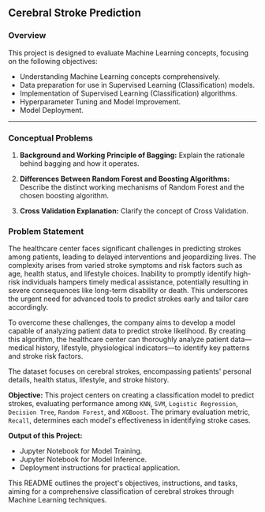 ## Cerebral Stroke Prediction

### Overview

This project is designed to evaluate Machine Learning concepts, focusing on the following objectives:

- Understanding Machine Learning concepts comprehensively.
- Data preparation for use in Supervised Learning (Classification) models.
- Implementation of Supervised Learning (Classification) algorithms.
- Hyperparameter Tuning and Model Improvement.
- Model Deployment.

---

### Conceptual Problems

1. **Background and Working Principle of Bagging:**
   Explain the rationale behind bagging and how it operates.

2. **Differences Between Random Forest and Boosting Algorithms:**
   Describe the distinct working mechanisms of Random Forest and the chosen boosting algorithm.

3. **Cross Validation Explanation:**
   Clarify the concept of Cross Validation.

### Problem Statement

The healthcare center faces significant challenges in predicting strokes among patients, leading to delayed interventions and jeopardizing lives. The complexity arises from varied stroke symptoms and risk factors such as age, health status, and lifestyle choices. Inability to promptly identify high-risk individuals hampers timely medical assistance, potentially resulting in severe consequences like long-term disability or death. This underscores the urgent need for advanced tools to predict strokes early and tailor care accordingly.

To overcome these challenges, the company aims to develop a model capable of analyzing patient data to predict stroke likelihood. By creating this algorithm, the healthcare center can thoroughly analyze patient data—medical history, lifestyle, physiological indicators—to identify key patterns and stroke risk factors.

The dataset focuses on cerebral strokes, encompassing patients' personal details, health status, lifestyle, and stroke history.

**Objective:**
This project centers on creating a classification model to predict strokes, evaluating performance among `KNN`, `SVM`, `Logistic Regression`, `Decision Tree`, `Random Forest`, and `XGBoost`. The primary evaluation metric, `Recall`, determines each model's effectiveness in identifying stroke cases.

**Output of this Project:**
- Jupyter Notebook for Model Training.
- Jupyter Notebook for Model Inference.
- Deployment instructions for practical application.

This README outlines the project's objectives, instructions, and tasks, aiming for a comprehensive classification of cerebral strokes through Machine Learning techniques.
